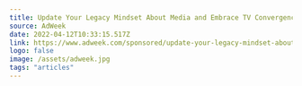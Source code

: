 ```yaml
---
title: Update Your Legacy Mindset About Media and Embrace TV Convergence
source: AdWeek
date: 2022-04-12T10:33:15.517Z
link: https://www.adweek.com/sponsored/update-your-legacy-mindset-about-media-and-embrace-tv-convergence/
logo: false
image: /assets/adweek.jpg
tags: "articles"
---
```

